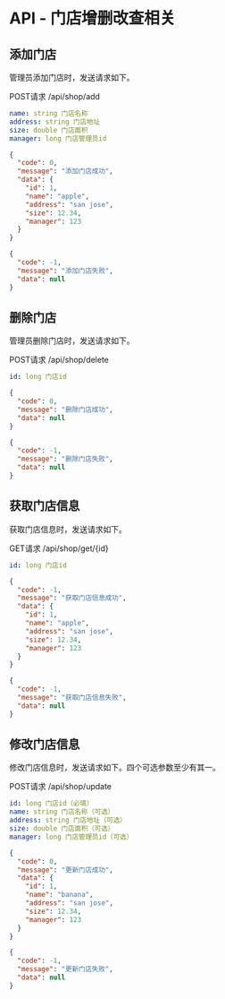 # API - 门店增删改查相关

## 添加门店
管理员添加门店时，发送请求如下。

POST请求 /api/shop/add
```yaml
name: string 门店名称
address: string 门店地址
size: double 门店面积
manager: long 门店管理员id
```
```json
{
  "code": 0,
  "message": "添加门店成功",
  "data": {
    "id": 1,
    "name": "apple",
    "address": "san jose",
    "size": 12.34,
    "manager": 123
  }
}
```
```json
{
  "code": -1,
  "message": "添加门店失败",
  "data": null
}
```

## 删除门店
管理员删除门店时，发送请求如下。

POST请求 /api/shop/delete
```yaml
id: long 门店id
```
```json
{
  "code": 0,
  "message": "删除门店成功",
  "data": null
}
```
```json
{
  "code": -1,
  "message": "删除门店失败",
  "data": null
}
```

## 获取门店信息
获取门店信息时，发送请求如下。

GET请求 /api/shop/get/{id}
```yaml
id: long 门店id
```
```json
{
  "code": -1,
  "message": "获取门店信息成功",
  "data": {
    "id": 1,
    "name": "apple",
    "address": "san jose",
    "size": 12.34,
    "manager": 123
  }
}
```
```json
{
  "code": -1,
  "message": "获取门店信息失败",
  "data": null
}
```

## 修改门店信息
修改门店信息时，发送请求如下。四个可选参数至少有其一。

POST请求 /api/shop/update
```yaml
id: long 门店id（必填）
name: string 门店名称（可选）
address: string 门店地址（可选）
size: double 门店面积（可选）
manager: long 门店管理员id（可选）
```
```json
{
  "code": 0,
  "message": "更新门店成功",
  "data": {
    "id": 1,
    "name": "banana",
    "address": "san jose",
    "size": 12.34,
    "manager": 123
  }
}
```
```json
{
  "code": -1,
  "message": "更新门店失败",
  "data": null
}
```

